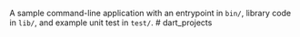 A sample command-line application with an entrypoint in `bin/`, library code
in `lib/`, and example unit test in `test/`.
#   d a r t _ p r o j e c t s  
 